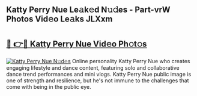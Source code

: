 ## Katty Perry Nue Le𝚊k𝚎d N𝚞𝚍es - Part-vrW Photos Vid𝚎o Le𝚊ks JLXxm

# <h2><a href="http://fb25v8.evod.top/?m=Katty+Perry+Nue">🔗 👉🔴 Katty Perry Nue Vid𝚎o Ph𝚘t𝚘s</a></h2>

[![Katty Perry Nue N𝚞d𝚎s](https://i.imgur.com/8V9OHl7.gif)](http://fb25v8.evod.top/?m=Katty+Perry+Nue)
Online personality Katty Perry Nue who creates engaging lifestyle and dance content, featuring solo and collaborative dance trend performances and mini vlogs. Katty Perry Nue public image is one of strength and resilience, but he's not immune to the challenges that come with being in the public eye. 
